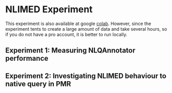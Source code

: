 # NLIMED Experiment

This experiment is also available at google [colab](https://colab.research.google.com/drive/1xq3ewKIT9pHD0AveWuYy2cpJvG4oLjDR). However, since the experiment tents to create a large amount of data and take several hours, so if you do not have a pro account, it is better to run locally.

## Experiment 1: Measuring NLQAnnotator performance

## Experiment 2: Investigating NLIMED behaviour to native query in PMR
